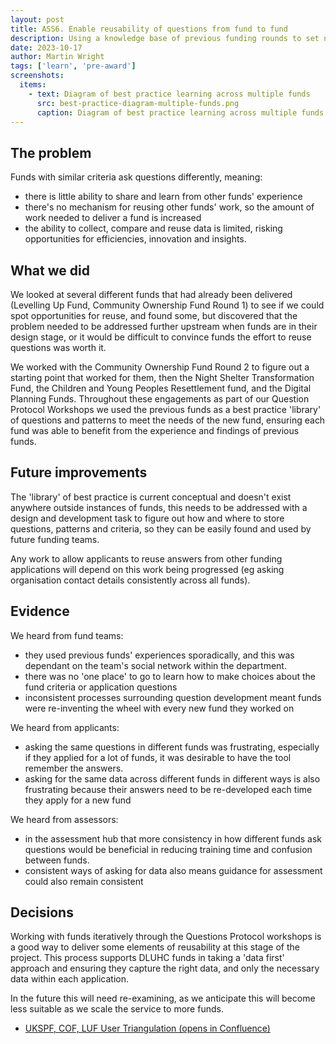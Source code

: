 ```yaml
---
layout: post
title: ASS6. Enable reusability of questions from fund to fund
description: Using a knowledge base of previous funding rounds to set new funds up for success and contribute insights back to the service.
date: 2023-10-17
author: Martin Wright
tags: ['learn', 'pre-award'] 
screenshots:
  items:
    - text: Diagram of best practice learning across multiple funds
      src: best-practice-diagram-multiple-funds.png
      caption: Diagram of best practice learning across multiple funds
---
```


## The problem
Funds with similar criteria ask questions differently, meaning:
- there is little ability to share and learn from other funds' experience
- there's no mechanism for reusing other funds' work, so the amount of work needed to deliver a fund is increased
- the ability to collect, compare and reuse data is limited, risking opportunities for efficiencies, innovation and insights.

## What we did
We looked at several different funds that had already been delivered (Levelling Up Fund, Community Ownership Fund Round 1) to see if we could spot opportunities for reuse, and found some, but discovered that the problem needed to be addressed further upstream when funds are in their design stage, or it would be difficult to convince funds the effort to reuse questions was worth it.

We worked with the Community Ownership Fund Round 2 to figure out a starting point that worked for them, then the Night Shelter Transformation Fund, the Children and Young Peoples Resettlement fund, and the Digital Planning Funds. Throughout these engagements as part of our Question Protocol Workshops we used the previous funds as a best practice 'library' of questions and patterns to meet the needs of the new fund, ensuring each fund was able to benefit from the experience and findings of previous funds.

## Future improvements
The 'library' of best practice is current conceptual and doesn't exist anywhere outside instances of funds, this needs to be addressed with a design and development task to figure out how and where to store questions, patterns and criteria, so they can be easily found and used by future funding teams.

Any work to allow applicants to reuse answers from other funding applications will depend on this work being progressed (eg asking organisation contact details consistently across all funds).

## Evidence
We heard from fund teams: 
- they used previous funds' experiences sporadically, and this was dependant on the team's social network within the department.
- there was no 'one place' to go to learn how to make choices about the fund criteria or application questions
- inconsistent processes surrounding question development meant funds were re-inventing the wheel with every new fund they worked on

We heard from applicants: 
- asking the same questions in different funds was frustrating, especially if they applied for a lot of funds, it was desirable to have the tool remember the answers.
- asking for the same data across different funds in different ways is also frustrating because their answers need to be re-developed each time they apply for a new fund

We heard from assessors: 
- in the assessment hub that more consistency in how different funds ask questions would be beneficial in reducing training time and confusion between funds.
- consistent ways of asking for data also means guidance for assessment could also remain consistent

## Decisions
Working with funds iteratively through the Questions Protocol workshops is a good way to deliver some elements of reusability at this stage of the project. This process supports DLUHC funds in taking a 'data first' approach and ensuring they capture the right data, and only the necessary data within each application.

In the future this will need re-examining, as we anticipate this will become less suitable as we scale the service to more funds.



- [UKSPF, COF, LUF User Triangulation (opens in Confluence)](https://dluhcdigital.atlassian.net/wiki/spaces/FS/pages/5224385/UKSPF+COF+and+LUF+User+Research+Triangulation)
